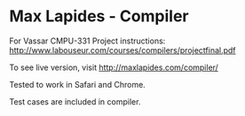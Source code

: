 # Max Lapides - Compiler

For Vassar CMPU-331
Project instructions: http://www.labouseur.com/courses/compilers/projectfinal.pdf

To see live version, visit http://maxlapides.com/compiler/

Tested to work in Safari and Chrome.

Test cases are included in compiler.